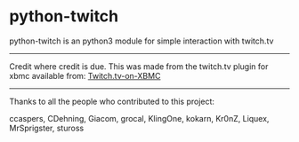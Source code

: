 python-twitch
==================

python-twitch is an python3 module for simple interaction with twitch.tv

----------------

Credit where credit is due. This was made from the twitch.tv plugin for xbmc available from:
[Twitch.tv-on-XBMC](https://github.com/StateOfTheArt89/Twitch.tv-on-XBMC)

----------------

Thanks to all the people who contributed to this project:

ccaspers, CDehning, Giacom, grocal, KlingOne, kokarn, Kr0nZ, Liquex, MrSprigster, stuross
